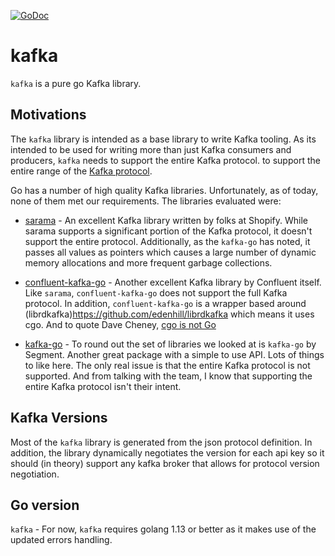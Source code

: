 [![GoDoc](https://godoc.org/github.com/savaki/kafka?status.svg)](https://godoc.org/github.com/savaki/kafka)

# kafka

`kafka` is a pure go Kafka library.

## Motivations

The `kafka` library is intended as a base library to write Kafka tooling.  As its intended
to be used for writing more than just Kafka consumers and producers, `kafka` needs to 
support the entire Kafka protocol. 
to support the entire range of the [Kafka protocol](https://kafka.apache.org/protocol).   

Go has a number of high quality Kafka libraries.  Unfortunately, as of today, none of them 
met our requirements.  The libraries evaluated were:

* [sarama](https://shopify.github.io/sarama/) - An excellent Kafka library written by folks
at Shopify.  While sarama supports a significant portion of the Kafka protocol, it doesn't
support the entire protocol.  Additionally, as the `kafka-go` has noted, it passes all values
as pointers which causes a large number of dynamic memory allocations and more frequent
garbage collections.   

* [confluent-kafka-go](https://github.com/confluentinc/confluent-kafka-go) - Another excellent
Kafka library by Confluent itself.  Like `sarama`, `confluent-kafka-go` does not support the
full Kafka protocol.  In addition, `confluent-kafka-go` is a wrapper based around 
(librdkafka)https://github.com/edenhill/librdkafka which means it uses cgo.  And to quote
Dave Cheney, [cgo is not Go](https://dave.cheney.net/2016/01/18/cgo-is-not-go)

* [kafka-go](https://github.com/segmentio/kafka-go) - To round out the set of libraries we
looked at is `kafka-go` by Segment.  Another great package with a simple to use API.  Lots of
things to like here.  The only real issue is that the entire Kafka protocol is not supported.
And from talking with the team, I know that supporting the entire Kafka protocol isn't their
intent.

## Kafka Versions

Most of the `kafka` library is generated from the json protocol definition.  In addition, 
the library dynamically negotiates the version for each api key so it should (in theory)
support any kafka broker that allows for protocol version negotiation.

## Go version

`kafka` - For now, `kafka` requires golang 1.13 or better as it makes use of the updated
errors handling.  